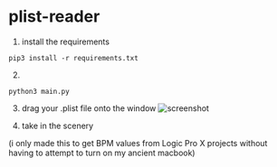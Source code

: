 # plist-reader

1. install the requirements
```shell
pip3 install -r requirements.txt
```
2.
```shell
python3 main.py
```
3. drag your .plist file onto the window
![screenshot](https://raw.githubusercontent.com/billypom/plist-reader/main/screenshot.jpg)

4. take in the scenery

(i only made this to get BPM values from Logic Pro X projects without having to attempt to turn on my ancient macbook)
